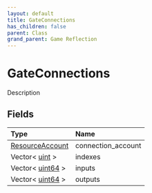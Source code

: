 ```yaml
---
layout: default
title: GateConnections
has_children: false
parent: Class
grand_parent: Game Reflection
---
```

# GateConnections
Description 

## Fields

| Type | Name |
|:-------------|:--------------|
| [ResourceAccount](/docs/game-reflection/classes/resource_account) | connection_account |
| Vector< [uint](/docs/game-reflection/components/uint) > | indexes |
| Vector< [uint64](/docs/game-reflection/components/uint64) > | inputs |
| Vector< [uint64](/docs/game-reflection/components/uint64) > | outputs |

